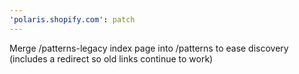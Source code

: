 ```yaml
---
'polaris.shopify.com': patch
---
```


Merge /patterns-legacy index page into /patterns to ease discovery (includes a redirect so old links continue to work)
